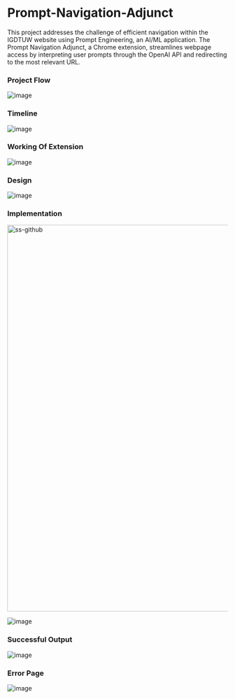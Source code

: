 # Prompt-Navigation-Adjunct

This project addresses the challenge of efficient navigation within the IGDTUW website using Prompt Engineering, an AI/ML application. The Prompt Navigation Adjunct, a Chrome extension, streamlines webpage access by interpreting user prompts through the OpenAI API and redirecting to the most relevant URL.

### Project Flow
![image](https://github.com/ANUSHKKA-DHAMIJA/Prompt-Navigation-Adjunct/assets/108456134/f7944703-e834-468f-a053-7d62df6cad7e)

### Timeline
![image](https://github.com/ANUSHKKA-DHAMIJA/Prompt-Navigation-Adjunct/assets/108456134/e121f378-7c38-4443-a8b1-b2d6f15ff3d6)

### Working Of Extension
![image](https://github.com/ANUSHKKA-DHAMIJA/Prompt-Navigation-Adjunct/assets/108456134/f01eeb5f-3717-4145-a3d6-6fd7e43ef56f)

### Design
![image](https://github.com/ANUSHKKA-DHAMIJA/Prompt-Navigation-Adjunct/assets/108456134/2ad3f565-25f1-43da-9dce-e5bf2bdf21fb)

### Implementation
<img width="884" alt="ss-github" src="https://github.com/ANUSHKKA-DHAMIJA/Prompt-Navigation-Adjunct/assets/108456134/d6438629-caae-4f09-ac82-8b3624b7b59e">

![image](https://github.com/ANUSHKKA-DHAMIJA/Prompt-Navigation-Adjunct/assets/108456134/e933d625-b054-4604-9a19-a78e61acfde1)

### Successful Output
![image](https://github.com/ANUSHKKA-DHAMIJA/Prompt-Navigation-Adjunct/assets/108456134/3cce481e-c625-4ab2-8dd4-acf0da2f161d)

### Error Page
![image](https://github.com/ANUSHKKA-DHAMIJA/Prompt-Navigation-Adjunct/assets/108456134/f8bed822-20c8-4dc9-9f53-72feeb0b04cf)


